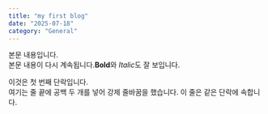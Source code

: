 ```yaml
---
title: "my first blog"
date: "2025-07-18"
category: "General"
---
```


본문 내용입니다.  
본문 내용이 다시 계속됩니다.**Bold**와 *Italic*도 잘 보입니다.

이것은 첫 번째 단락입니다.  
여기는 줄 끝에 공백 두 개를 넣어 강제 줄바꿈을 했습니다.
이 줄은 같은 단락에 속합니다.